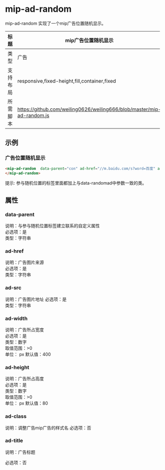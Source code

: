 # mip-ad-random

mip-ad-random 实现了一个mip广告位置随机显示。

标题|mip广告位置随机显示
----|----
类型|广告
支持布局|responsive,fixed-height,fill,container,fixed
所需脚本|https://github.com/weiling0626/weiling666/blob/master/mip-ad-random.js

## 示例

### 广告位置随机显示

```html
<mip-ad-random  data-parent="con" ad-href="//m.baidu.com/s?word=百度" ad-width="400" ad-height="80" ad-src="http://img0.xiejing.com/static/uploads/allimg/201610/25/1477410406737904.png" ad-class="ad1" ad-title="广告标题">
</mip-ad-random>
```

提示: 参与随机位置的标签里面都加上与data-randomad中参数一致的类。


## 属性

### data-parent
说明：与参与随机位置标签建立联系的自定义属性  
必选项：是  
类型：字符串  

### ad-href
说明：广告图片来源  
必选项：是  
类型：字符串

### ad-src
说明：广告图片地址 
必选项：是  
类型：字符串

### ad-width
说明：广告所占宽度  
必选项：是  
类型：数字   
取值范围：>0  
单位： px
默认值：400 

### ad-height
说明：广告所占高度  
必选项：是  
类型：数字   
取值范围：>0  
单位： px
默认值：80 

### ad-class
说明：调整广告mip广告的样式名 
必选项：否

### ad-title
说明：广告标题

必选项：否


